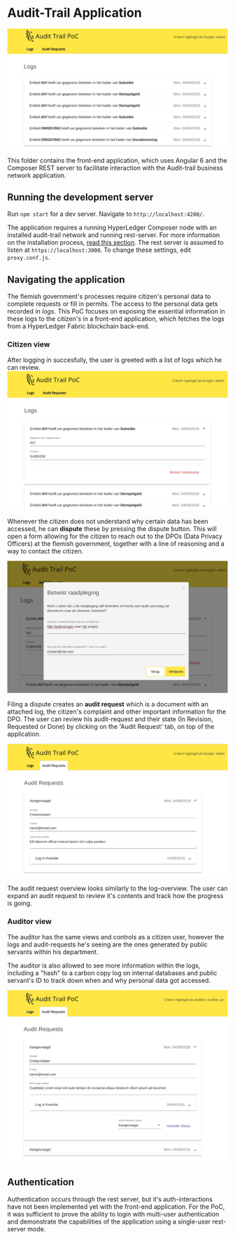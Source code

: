 # Audit-Trail Application

![App](./img/app.jpg)

This folder contains the front-end application, which uses Angular 6 and the Composer REST server to facilitate interaction with the Audit-trail business network application.

## Running the development server

Run `npm start` for a dev server. Navigate to `http://localhost:4200/`.

The application requires a running HyperLedger Composer node with an installed audit-trail network and running rest-server. For more information on the installation process, [read this section](../Audit-trail#installation-and-usage). The rest server is assumed to listen at `https://localhost:3000`. To change these settings, edit `proxy.conf.js`.

## Navigating the application

The flemish government's processes require citizen's personal data to complete requests or fill in permits. The access to the personal data gets recorded in *logs*. This PoC focuses on exposing the essential information in these logs to the citizen's in a front-end application, which fetches the logs from a HyperLedger Fabric blockchain back-end.

### Citizen view

After logging in succesfully, the user is greeted with a list of logs which he can review.
![Log Details](./img/log-exploration.jpg)

Whenever the citizen does not understand why certain data has been accessed, he can **dispute** these by pressing the dispute button. This will open a form allowing for the citizen to reach out to the DPOs (Data Privacy Officers) at the flemish government, together with a line of reasoning and a way to contact the citizen.

![Disputing](./img/dispute.jpg)

Filing a dispute creates an **audit request** which is a document with an attached log, the citizen's complaint and other important information for the DPO. The user can review his audit-request and their state (In Revision, Requested or Done) by clicking on the 'Audit Request' tab, on top of the application.

![Audit Request](./img/audit-request.jpg)

The audit request overview looks similarly to the log-overview. The user can expand an audit request to review it's contents and track how the progress is going.


### Auditor view

The auditor has the same views and controls as a citizen user, however the logs and audit-requests he's seeing are the ones generated by public servants within his department.

The auditor is also allowed to see more information within the logs, including a "hash" to a carbon copy log on internal databases and public servant's ID to track down when and why personal data got accessed.

![Auditor Review](./img/auditor-audit-request.jpg)

## Authentication

Authentication occurs through the rest server, but it's auth-interactions have not been implemented yet with the front-end application. For the PoC, it was sufficient to prove the ability to login with multi-user authentication and demonstrate the capabilities of the application using a single-user rest-server mode.
